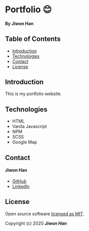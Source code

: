 # Portfolio :blush:

#### By **Jiwon Han**

## Table of Contents

- [Introduction](#Introduction)
- [Technologies](#Technologies)
- [Contact](#Contact)
- [License](#License)

## Introduction

This is my portfolio website.

## Technologies

- HTML
- Vanila Javascript
- NPM
- SCSS
- Google Map

## Contact

#### Jiwon Han

- [GitHub](https://github.com/jiwon-seattle)
- [LinkedIn](https://www.linkedin.com/in/jiwon1han/)

## License

Open source software [licensed as MIT][license].

Copyright (c) 2020 **_Jiwon Han_**

[license]: https://github.com/jiwon-seattle/my-portfolio/blob/master/LICENSE.md
